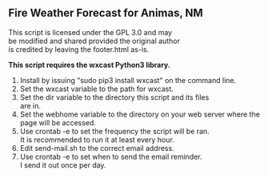 ## Fire Weather Forecast for Animas, NM

This script is licensed under the GPL 3.0 and may  
be modified and shared provided the original author  
is credited by leaving the footer.html as-is.  


__This script requires the wxcast Python3 library.__               
1. Install by issuing "sudo pip3 install wxcast" on the command line. 
2. Set the wxcast variable to the path for wxcast.                    
3. Set the dir variable to the directory this script and its files    
   are in.                                                            
4. Set the webhome variable to the directory on your web server where 
   the page will be accessed.                                         
5. Use crontab -e to set the frequency the script will be ran.        
   It is recommended to run it at least every hour.                   
6. Edit send-mail.sh to the correct email address.                    
7. Use crontab -e to set when to send the email reminder.             
   I send it out once per day.                                        

